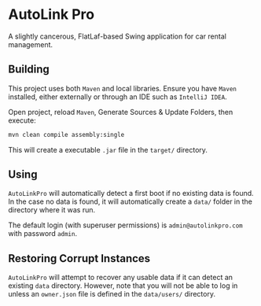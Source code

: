 # AutoLink Pro

A slightly cancerous, FlatLaf-based Swing application for car rental management. 

## Building

This project uses both `Maven` and local libraries. Ensure you have `Maven` installed, either externally or through an IDE such as `IntelliJ IDEA`. 

Open project, reload `Maven`, Generate Sources & Update Folders, then execute:

```bash
mvn clean compile assembly:single
```

This will create a executable `.jar` file in the `target/` directory.

## Using

`AutoLinkPro` will automatically detect a first boot if no existing data is found. In the case no data is found, it will automatically create a `data/` folder in the directory where it was run.

The default login (with superuser permissions) is `admin@autolinkpro.com` with password `admin`.

## Restoring Corrupt Instances

`AutoLinkPro` will attempt to recover any usable data if it can detect an existing `data` directory. However, note that you will not be able to log in unless an `owner.json` file is defined in the `data/users/` directory.
